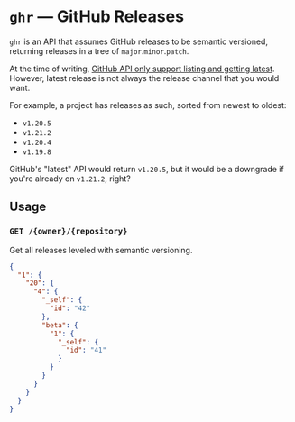 # `ghr` — GitHub Releases

`ghr` is an API that assumes GitHub releases to be semantic versioned, returning
releases in a tree of `major`.`minor`.`patch`.

At the time of writing,
[GitHub API only support listing and getting latest](https://docs.github.com/en/rest/reference/releases).
However, latest release is not always the release channel that you would want.

For example, a project has releases as such, sorted from newest to oldest:

- `v1.20.5`
- `v1.21.2`
- `v1.20.4`
- `v1.19.8`

GitHub's "latest" API would return `v1.20.5`, but it would be a downgrade if
you're already on `v1.21.2`, right?

## Usage

### `GET /{owner}/{repository}`

Get all releases leveled with semantic versioning.

```json
{
  "1": {
    "20": {
      "4": {
        "_self": {
          "id": "42"
        },
        "beta": {
          "1": {
            "_self": {
              "id": "41"
            }
          }
        }
      }
    }
  }
}
```
